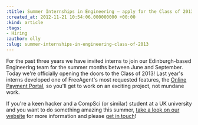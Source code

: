 ```yaml
---
:title: Summer Internships in Engineering – apply for the Class of 2013
:created_at: 2012-11-21 10:54:06.000000000 +00:00
:kind: article
:tags:
- Hiring
:author: olly
:slug: summer-internships-in-engineering-class-of-2013
---
```

For the past three years we have invited interns to join our
Edinburgh-based Engineering team for the summer months between June and
September. Today we're officially opening the doors to the Class of
2013! Last year's interns developed one of FreeAgent's most requested
features, the [Online Payment
Portal](http://www.freeagent.com/central/online-invoice-payments), so
you'll get to work on an exciting project, not mundane work.

If you're a keen hacker and a CompSci (or similar) student at a UK university and
you want to do something amazing this summer, [take a look on our
website](http://www.freeagent.com/company/jobs/engineering-summer-interns)
for more information and please [get in
touch](mailto:jobs@freeagent.com)!
